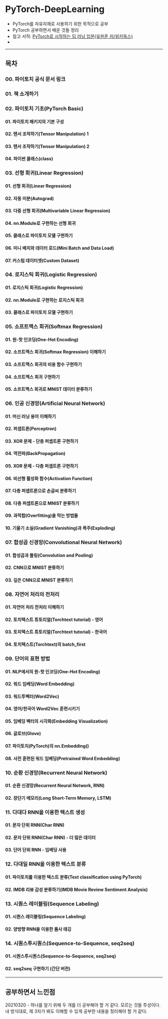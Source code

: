 # PyTorch-DeepLearning

* PyTorch를 자유자재로 사용하기 위한 목적으로 공부
* PyTorch 공부하면서 배운 것들 정리
* 참고 서적: [PyTorch로 시작하는 딥 러닝 입문(유원준 저/위키독스)](https://wikidocs.net/book/2788) 
*

---------------------------

## 목차
### 00. 파이토치 공식 문서 링크

### 01. 책 소개하기

### 02. 파이토치 기초(PyTorch Basic)
  #### 01. 파이토치 패키지의 기본 구성
#### 02. 텐서 조작하기(Tensor Manipulation) 1
#### 03. 텐서 조작하기(Tensor Manipulation) 2
#### 04. 파이썬 클래스(class)

### 03. 선형 회귀(Linear Regression)
#### 01. 선형 회귀(Linear Regression)
#### 02. 자동 미분(Autograd)
#### 03. 다중 선형 회귀(Multivariable Linear Regression)
#### 04. nn.Module로 구현하는 선형 회귀
#### 05. 클래스로 파이토치 모델 구현하기
#### 06. 미니 배치와 데이터 로드(Mini Batch and Data Load)
#### 07. 커스텀 데이터셋(Custom Dataset)

### 04. 로지스틱 회귀(Logistic Regression)
#### 01. 로지스틱 회귀(Logistic Regression)
#### 02. nn.Module로 구현하는 로지스틱 회귀
#### 03. 클래스로 파이토치 모델 구현하기

### 05. 소프트맥스 회귀(Softmax Regression)
#### 01. 원-핫 인코딩(One-Hot Encoding)
#### 02. 소프트맥스 회귀(Softmax Regression) 이해하기
#### 03. 소프트맥스 회귀의 비용 함수 구현하기
#### 04. 소프트맥스 회귀 구현하기
#### 05. 소프트맥스 회귀로 MNIST 데이터 분류하기

### 06. 인공 신경망(Artificial Neural Network)
#### 01. 머신 러닝 용어 이해하기
#### 02. 퍼셉트론(Perceptron)
#### 03. XOR 문제 - 단층 퍼셉트론 구현하기
#### 04. 역전파(BackPropagation)
#### 05. XOR 문제 - 다층 퍼셉트론 구현하기
#### 06. 비선형 활성화 함수(Activation Function)
#### 07. 다층 퍼셉트론으로 손글씨 분류하기
#### 08. 다층 퍼셉트론으로 MNIST 분류하기
#### 09. 과적합(Overfitting)을 막는 방법들
#### 10. 기울기 소실(Gradient Vanishing)과 폭주(Exploding)

### 07. 합성곱 신경망(Convolutional Neural Network)
#### 01. 합성곱과 풀링(Convolution and Pooling)
#### 02. CNN으로 MNIST 분류하기
#### 03. 깊은 CNN으로 MNIST 분류하기

### 08. 자연어 처리의 전처리
#### 01. 자연어 처리 전처리 이해하기
#### 02. 토치텍스트 튜토리얼(Torchtext tutorial) - 영어
#### 03. 토치텍스트 튜토리얼(Torchtext tutorial) - 한국어
#### 04. 토치텍스트(Torchtext)의 batch_first

### 09. 단어의 표현 방법
#### 01. NLP에서의 원-핫 인코딩(One-Hot Encoding)
#### 02. 워드 임베딩(Word Embedding)
#### 03. 워드투벡터(Word2Vec)
#### 04. 영어/한국어 Word2Vec 훈련시키기
#### 05. 임베딩 벡터의 시각화(Embedding Visualization)
#### 06. 글로브(Glove)
#### 07. 파이토치(PyTorch)의 nn.Embedding()
#### 08. 사전 훈련된 워드 임베딩(Pretrained Word Embedding)

### 10. 순환 신경망(Recurrent Neural Network)
#### 01. 순환 신경망(Recurrent Neural Network, RNN)
#### 02. 장단기 메모리(Long Short-Term Memory, LSTM)

### 11. 다대다 RNN을 이용한 텍스트 생성
#### 01. 문자 단위 RNN(Char RNN)
#### 02. 문자 단위 RNN(Char RNN) - 더 많은 데이터
#### 03. 단어 단위 RNN - 임베딩 사용

### 12. 다대일 RNN을 이용한 텍스트 분류
#### 01. 파이토치를 이용한 텍스트 분류(Text classification using PyTorch)
#### 02. IMDB 리뷰 감성 분류하기(IMDB Movie Review Sentiment Analysis)

### 13. 시퀀스 레이블링(Sequence Labeling)
#### 01. 시퀀스 레이블링(Sequence Labeling)
#### 02. 양방향 RNN을 이용한 품사 태깅

### 14. 시퀀스투시퀀스(Sequence-to-Sequence, seq2seq)
#### 01. 시퀀스투시퀀스(Sequence-to-Sequence, seq2seq)
#### 02. seq2seq 구현하기 (간단 버전)

---------------------------

## 공부하면서 느낀점
20210320 - 하나를 알기 위해 두 개를 더 공부해야 할 거 같다. 모르는 것들 투성이다. 내 방식대로, 제 3자가 봐도 이해할 수 있게 공부한 내용을 정리해야 할 거 같다.
